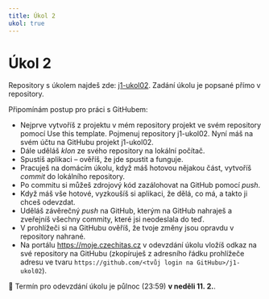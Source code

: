 ```yaml
---
title: Úkol 2
ukol: true
---
```

# Úkol 2

Repository s úkolem najdeš zde: [j1-ukol02](https://github.com/FilipJirsak-Czechitas/j1-ukol02). Zadání úkolu je popsané přímo v repository.

Připomínám postup pro práci s GitHubem:
- Nejprve vytvoříš z projektu v mém repository projekt ve svém repository pomocí Use this template. Pojmenuj repository j1-ukol02. Nyní máš na svém účtu na GitHubu projekt j1-ukol02.
- Dále uděláš *klon* ze svého repository na lokální počítač.
- Spustíš aplikaci – ověříš, že jde spustit a funguje.
- Pracuješ na domácím úkolu, když máš hotovou nějakou část, vytvoříš *commit* do lokálního repository.
- Po commitu si můžeš zdrojový kód zazálohovat na GitHub pomocí *push*.
- Když máš vše hotové, vyzkoušíš si aplikaci, že dělá, co má, a takto ji chceš odevzdat.
- Uděláš závěrečný *push* na GitHub, kterým na GitHub nahraješ a zveřejníš všechny commity, které jsi neodeslala do teď.
- V prohlížeči si na GitHubu ověříš, že tvoje změny jsou opravdu v repository nahrané.
- Na portálu https://moje.czechitas.cz v odevzdání úkolu vložíš odkaz na své repository na GitHubu (zkopíruješ z adresního řádku prohlížeče adresu ve tvaru `https://github.com/<tvůj login na GitHubu>/j1-ukol02`).

📅 Termín pro odevzdání úkolu je půlnoc (23:59) **v neděli 11. 2.**.
